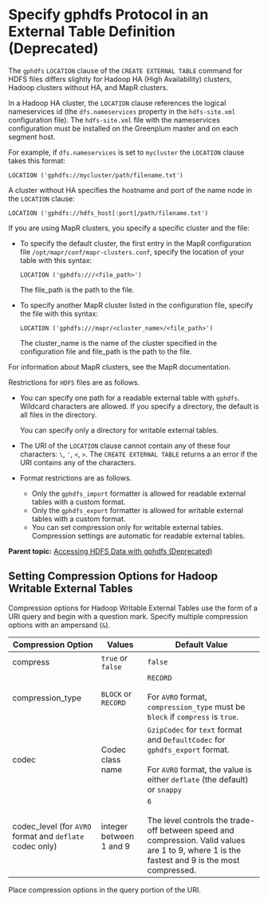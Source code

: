 # Specify gphdfs Protocol in an External Table Definition \(Deprecated\) 

The `gphdfs` `LOCATION` clause of the `CREATE EXTERNAL TABLE` command for HDFS files differs slightly for Hadoop HA \(High Availability\) clusters, Hadoop clusters without HA, and MapR clusters.

In a Hadoop HA cluster, the `LOCATION` clause references the logical nameservices id \(the `dfs.nameservices` property in the `hdfs-site.xml` configuration file\). The `hdfs-site.xml` file with the nameservices configuration must be installed on the Greenplum master and on each segment host.

For example, if `dfs.nameservices` is set to `mycluster` the `LOCATION` clause takes this format:

```
LOCATION ('gphdfs://mycluster/path/filename.txt')
```

A cluster without HA specifies the hostname and port of the name node in the `LOCATION` clause:

```
LOCATION ('gphdfs://hdfs_host[:port]/path/filename.txt')
```

If you are using MapR clusters, you specify a specific cluster and the file:

-   To specify the default cluster, the first entry in the MapR configuration file `/opt/mapr/conf/mapr-clusters.conf`, specify the location of your table with this syntax:

    ```
    LOCATION ('gphdfs:///<file_path>')
    ```

    The file\_path is the path to the file.

-   To specify another MapR cluster listed in the configuration file, specify the file with this syntax:

    ```
    LOCATION ('gphdfs:///mapr/<cluster_name>/<file_path>')
    ```

    The cluster\_name is the name of the cluster specified in the configuration file and file\_path is the path to the file.


For information about MapR clusters, see the MapR documentation.

Restrictions for `HDFS` files are as follows.

-   You can specify one path for a readable external table with `gphdfs`. Wildcard characters are allowed. If you specify a directory, the default is all files in the directory.

    You can specify only a directory for writable external tables.

-   The URI of the `LOCATION` clause cannot contain any of these four characters: `\`, `'`, `<`, `>`. The `CREATE EXTERNAL TABLE` returns a an error if the URI contains any of the characters.
-   Format restrictions are as follows.
    -   Only the `gphdfs_import` formatter is allowed for readable external tables with a custom format.
    -   Only the `gphdfs_export` formatter is allowed for writable external tables with a custom format.
    -   You can set compression only for writable external tables. Compression settings are automatic for readable external tables.

**Parent topic:** [Accessing HDFS Data with gphdfs \(Deprecated\)](../external/g-using-hadoop-distributed-file-system--hdfs--tables.html)

## Setting Compression Options for Hadoop Writable External Tables 

Compression options for Hadoop Writable External Tables use the form of a URI query and begin with a question mark. Specify multiple compression options with an ampersand \(`&`\).

|Compression Option|Values|Default Value|
|------------------|------|-------------|
|compress|`true` or `false`|`false`|
|compression\_type|`BLOCK` or `RECORD`|`RECORD`<br/><br/>For `AVRO` format, `compression_type` must be `block` if `compress` is `true`.|
|codec|Codec class name|`GzipCodec` for `text` format and `DefaultCodec` for `gphdfs_export` format.<br/><br/>For `AVRO` format, the value is either `deflate` \(the default\) or `snappy`|
|codec\_level \(for `AVRO` format and `deflate` codec only\)|integer between 1 and 9|`6`<br/><br/>The level controls the trade-off between speed and compression. Valid values are 1 to 9, where 1 is the fastest and 9 is the most compressed.|

Place compression options in the query portion of the URI.


